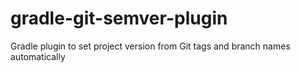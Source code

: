 # gradle-git-semver-plugin
Gradle plugin to set project version from Git tags and branch names automatically
